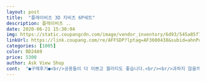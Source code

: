 ```yaml
---
layout: post 
title:  "플레이비츠 3D 지비츠 6P세트" 
description: 플레이비츠 ..
date: 2020-06-21 15:30:04 
img: https://static.coupangcdn.com/image/vendor_inventory/6d93/545a85f7979d7106e7950d7d8df6893718a69e9f3d67cf65abccf237d29a.jpg 
linkUrl: https://link.coupang.com/re/AFFSDP?lptag=AF3600438&subid=ahnPublicAsk&pageKey=63433769&itemId=216064031&vendorItemId=3123318116&traceid=V0-113-c1c0924ce1415ac9 
categories: [1005] 
color: BD24A9 
price: 5300 
author: Ask View Shop 
cont:  "●구매후기●<br/>공용들이 다 이쁘고 퀄리티도 좋습니다.<br/><br/>과하지 않을까 걱정했는데<br/>귀여워요<br/>너무 이뻐요ㅠㅠ<br/>너무 이쁩니다... <br/>ㅠㅠ<br/>느낌이겠죠^^?<br/>더 욕심부림 지저분할꺼 같고<br/>덕지덕지 더 끼우면 과해요;ㅎ<br/>딱 알겠어요!<br/>딱 한세트가 좋아요^^<br/>만족!♥<br/>받자마자 끼워봤는데<br/>상어랑공룡이면사죽을모쓰는울아들이쁘게꾸며줄려고샀는데<br/>상어빼달라고울고불고해서 ㅎㅎ손에쥐고다니네요하나하나너무귀엽고이뻐요단점이있디면끼울깨손꾸락느므느므 ㅠㅠ아파요 신랑은힘이있어그런가수월하게끼우더라구요엄마들힘쓰지마시고신랑들찬스쓰세요<br/>색도 이쁘고 끼우기도 쉽습니다<br/>아가들 크록스는 더 꽉 차는<br/>아이가 공룡을 좋아해서 샀는데 엄청암청 좋아하네요<br/>아이가 너무 좋아해요♥<br/>아이도 너무 좋아하고<br/>어른인 저도 갖고싶어요 ㅎㅎ<br/>연핑크에 끼운 것보고 샀는데<br/>완벽한 구성인 듯 합니다<br/>왜 이렇게 한 세트인지<br/>참고로 J3 사이즈(220) 발등이구요<br/>핫핑에도 이쁘죵?^^<br/>공용들이 다 이쁘고 퀄리티도 좋습니다.<br/><br/>과하지 않을까 걱정했는데<br/>귀여워요<br/>너무 이뻐요ㅠㅠ<br/>너무 이쁩니다... <br/>ㅠㅠ<br/>느낌이겠죠^^?<br/>더 욕심부림 지저분할꺼 같고<br/>덕지덕지 더 끼우면 과해요;ㅎ<br/>딱 알겠어요!<br/>딱 한세트가 좋아요^^<br/>만족!♥<br/>받자마자 끼워봤는데<br/>상어랑공룡이면사죽을모쓰는울아들이쁘게꾸며줄려고샀는데<br/>상어빼달라고울고불고해서 ㅎㅎ손에쥐고다니네요하나하나너무귀엽고이뻐요단점이있디면끼울깨손꾸락느므느므 ㅠㅠ아파요 신랑은힘이있어그런가수월하게끼우더라구요엄마들힘쓰지마시고신랑들찬스쓰세요<br/>색도 이쁘고 끼우기도 쉽습니다<br/>아가들 크록스는 더 꽉 차는<br/>아이가 공룡을 좋아해서 샀는데 엄청암청 좋아하네요<br/>아이가 너무 좋아해요♥<br/>아이도 너무 좋아하고<br/>어른인 저도 갖고싶어요 ㅎㅎ<br/>연핑크에 끼운 것보고 샀는데<br/>완벽한 구성인 듯 합니다<br/>왜 이렇게 한 세트인지<br/>참고로 J3 사이즈(220) 발등이구요<br/>핫핑에도 이쁘죵?^^<br/>" 
---
```


